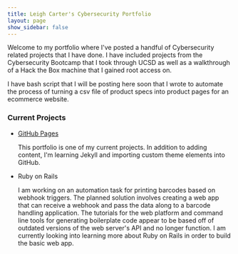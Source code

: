 ```yaml
---
title: Leigh Carter's Cybersecurity Portfolio
layout: page
show_sidebar: false
---
```


Welcome to my portfolio where I've posted a handful of Cybersecurity related projects that I have done. I have included projects from the Cybersecurity Bootcamp that I took through UCSD as well as a walkthrough of a Hack the Box machine that I gained root access on.

I have bash script that I will be posting here soon that I wrote to automate the process of turning a csv file of product specs into product pages for an ecommerce website.

### Current Projects
- [GitHub Pages](https://github.com/lithrion/lithrion.github.io)

  This portfolio is one of my current projects. In addition to adding content, I'm learning Jekyll and importing custom theme elements into GitHub.
  
- Ruby on Rails

  I am working on an automation task for printing barcodes based on webhook triggers. The planned solution involves creating a web app that can receive a webhook and pass the data along to a barcode handling application. The tutorials for the web platform and command line tools for generating boilerplate code appear to be based off of outdated versions of the web server's API and no longer function. I am currently looking into learning more about Ruby on Rails in order to build the basic web app.   

